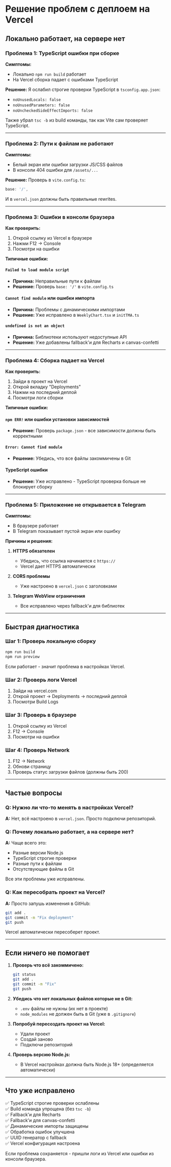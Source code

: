 # Решение проблем с деплоем на Vercel

## Локально работает, на сервере нет

### Проблема 1: TypeScript ошибки при сборке

**Симптомы:**
- Локально `npm run build` работает
- На Vercel сборка падает с ошибками TypeScript

**Решение:**
Я ослабил строгие проверки TypeScript в `tsconfig.app.json`:
- `noUnusedLocals: false` 
- `noUnusedParameters: false`
- `noUncheckedSideEffectImports: false`

Также убрал `tsc -b` из build команды, так как Vite сам проверяет TypeScript.

---

### Проблема 2: Пути к файлам не работают

**Симптомы:**
- Белый экран или ошибки загрузки JS/CSS файлов
- В консоли 404 ошибки для `/assets/...`

**Решение:**
Проверь в `vite.config.ts`:
```typescript
base: '/',
```

И в `vercel.json` должны быть правильные rewrites.

---

### Проблема 3: Ошибки в консоли браузера

**Как проверить:**
1. Открой ссылку из Vercel в браузере
2. Нажми F12 → Console
3. Посмотри на ошибки

**Типичные ошибки:**

#### `Failed to load module script`
- **Причина:** Неправильные пути к файлам
- **Решение:** Проверь `base: '/'` в `vite.config.ts`

#### `Cannot find module` или ошибки импорта
- **Причина:** Проблемы с динамическими импортами
- **Решение:** Уже исправлено в `WeeklyChart.tsx` и `initTMA.ts`

#### `undefined is not an object`
- **Причина:** Библиотеки используют недоступные API
- **Решение:** Уже добавлены fallback'и для Recharts и canvas-confetti

---

### Проблема 4: Сборка падает на Vercel

**Как проверить:**
1. Зайди в проект на Vercel
2. Открой вкладку "Deployments"
3. Нажми на последний деплой
4. Посмотри логи сборки

**Типичные ошибки:**

#### `npm ERR!` или ошибки установки зависимостей
- **Решение:** Проверь `package.json` - все зависимости должны быть корректными

#### `Error: Cannot find module`
- **Решение:** Убедись, что все файлы закоммичены в Git

#### TypeScript ошибки
- **Решение:** Уже исправлено - TypeScript проверка больше не блокирует сборку

---

### Проблема 5: Приложение не открывается в Telegram

**Симптомы:**
- В браузере работает
- В Telegram показывает пустой экран или ошибку

**Причины и решения:**

1. **HTTPS обязателен**
   - Убедись, что ссылка начинается с `https://`
   - Vercel дает HTTPS автоматически

2. **CORS проблемы**
   - Уже настроено в `vercel.json` с заголовками

3. **Telegram WebView ограничения**
   - Все исправлено через fallback'и для библиотек

---

## Быстрая диагностика

### Шаг 1: Проверь локальную сборку
```bash
npm run build
npm run preview
```
Если работает - значит проблема в настройках Vercel.

### Шаг 2: Проверь логи Vercel
1. Зайди на vercel.com
2. Открой проект → Deployments → последний деплой
3. Посмотри Build Logs

### Шаг 3: Проверь в браузере
1. Открой ссылку из Vercel
2. F12 → Console
3. Посмотри на ошибки

### Шаг 4: Проверь Network
1. F12 → Network
2. Обнови страницу
3. Проверь статус загрузки файлов (должны быть 200)

---

## Частые вопросы

### Q: Нужно ли что-то менять в настройках Vercel?
**A:** Нет, всё настроено в `vercel.json`. Просто подключи репозиторий.

### Q: Почему локально работает, а на сервере нет?
**A:** Чаще всего это:
- Разные версии Node.js
- TypeScript строгие проверки
- Разные пути к файлам
- Отсутствующие файлы в Git

Все эти проблемы уже исправлены.

### Q: Как пересобрать проект на Vercel?
**A:** Просто запушь изменения в GitHub:
```bash
git add .
git commit -m "Fix deployment"
git push
```

Vercel автоматически пересоберет проект.

---

## Если ничего не помогает

1. **Проверь что всё закоммичено:**
   ```bash
   git status
   git add .
   git commit -m "Fix"
   git push
   ```

2. **Убедись что нет локальных файлов которые не в Git:**
   - `.env` файлы не нужны (их нет в проекте)
   - `node_modules` не должен быть в Git (уже в `.gitignore`)

3. **Попробуй пересоздать проект на Vercel:**
   - Удали проект
   - Создай заново
   - Подключи репозиторий

4. **Проверь версию Node.js:**
   - В Vercel настройках должна быть Node.js 18+ (определяется автоматически)

---

## Что уже исправлено

✅ TypeScript строгие проверки ослаблены  
✅ Build команда упрощена (без `tsc -b`)  
✅ Fallback'и для Recharts  
✅ Fallback'и для canvas-confetti  
✅ Динамические импорты защищены  
✅ Обработка ошибок улучшена  
✅ UUID генератор с fallback  
✅ Vercel конфигурация настроена  

Если проблема сохраняется - пришли логи из Vercel или ошибки из консоли браузера.

